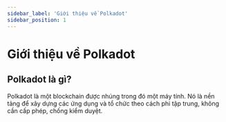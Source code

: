 ```yaml
---
sidebar_label: 'Giới thiệu về Polkadot'
sidebar_position: 1
---
```

# Giới thiệu về Polkadot
## Polkadot là gì?
Polkadot là một blockchain được nhúng trong đó một máy tính. Nó là nền tảng để xây dựng các ứng dụng và tổ chức theo cách phi tập trung, không cần cấp phép, chống kiểm duyệt.
